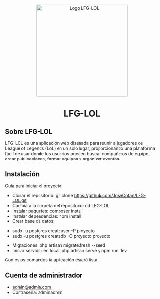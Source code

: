 <p align="center"><img src="https://i.ibb.co/T1GNXRd/logo.png" width="300" alt="Logo LFG-LOL"></a></p>

<h1 align="center">LFG-LOL</h1>

## Sobre LFG-LOL

LFG-LOL es una aplicación web diseñada para reunir a jugadores de League of Legends (LoL) en un solo lugar, proporcionando una plataforma fácil de usar donde los usuarios pueden buscar compañeros de equipo, crear publicaciones, formar equipos y organizar eventos.

## Instalación

Guía para iniciar el proyecto:

- Clonar el repositorio: git clone https://github.com/JoseCotan/LFG-LOL.git
- Cambia a la carpeta del repositorio: cd LFG-LOL
- Instalar paquetes: composer install
- Instalar dependencias: npm install
- Crear base de datos:

* sudo -u postgres createuser -P proyecto
* sudo -u postgres createdb -O proyecto proyecto

- Migraciones: php artisan migrate:fresh --seed
- Iniciar servidor en local: php artisan serve y npm run dev

Con estos comandos la aplicación estará lista.


## Cuenta de administrador

- admin@admin.com
- Contraseña: adminadmin
